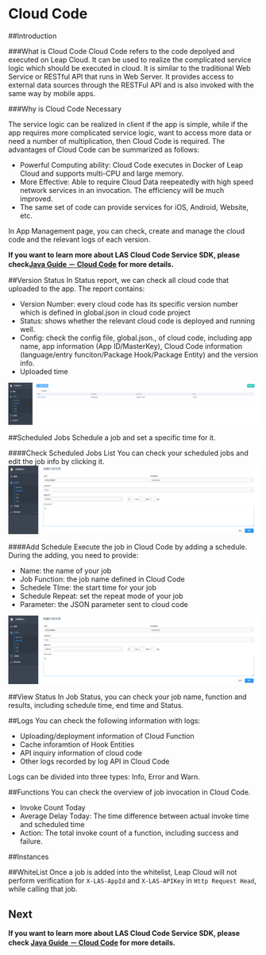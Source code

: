 # Cloud Code
##Introduction

###What is Cloud Code
Cloud Code refers to the code depolyed and executed on Leap Cloud. It can be used to realize the complicated service logic which should be executed in cloud. It is similar to the traditional Web Service or RESTful API that runs in Web Server. It provides access to external data sources through the RESTFul API and is also invoked with the same way by mobile apps.  

###Why is Cloud Code Necessary 

The service logic can be realized in client if the app is simple, while if the app requires more complicated service logic, want to access more data or need a number of multiplication, then Cloud Code is required. The advantages of Cloud Code can be summarized as follows:

* Powerful Computing ability: Cloud Code executes in Docker of Leap Cloud and supports multi-CPU and large memory.
* More Effective: Able to require Cloud Data reepeatedly with high speed network services in an invocation. The efficiency will be much improved. 
* The same set of code can provide services for iOS, Android, Website, etc. 

In App Management page, you can check, create and manage the cloud code and the relevant logs of each version.

**If you want to learn more about LAS Cloud Code Service SDK, please check[Java Guide － Cloud Code](../../Java/Guide/CloudCode.md) for more details.**

##Version Status
In Status report, we can check all cloud code that uploaded to the app. The report contains:

* Version Number: every cloud code has its specific version number which is defined in global.json in cloud code project
* Status: shows whether the relevant cloud code is deployed and running well. 
* Config: check the config file, global.json., of cloud code, including app name, app information (App ID/MasterKey), Cloud Code information (language/entry funciton/Package Hook/Package Entity) and the version info.
* Uploaded time


![imgCCJobList](../../../images/imgCCJobList.png)


##Scheduled Jobs
Schedule a job and set a specific time for it. 

####Check Scheduled Jobs List 
You can check your scheduled jobs and edit the job info by clicking it. 
![imgCCScheduleJob](../../../images/imgCCScheduleJob.png)

####Add Schedule 
Execute the job in Cloud Code by adding a schedule. During the adding, you need to provide:

* Name: the name of your job
* Job Function: the job name defined in Cloud Code
* Schedele TIme: the start time for your job
* Schedule Repeat: set the repeat mode of your job
* Parameter: the JSON parameter sent to cloud code

![imgCCScheduleJob](../../../images/imgCCScheduleJob.png)

##View Status
In Job Status, you can check your job name, function and results, including schedule time, end time and Status.

##Logs
You can check the following information with logs:

* Uploading/deployment information of Cloud Function
* Cache inforamtion of Hook Entities
* API inquiry information of cloud code
* Other logs recorded by log API in Cloud Code

Logs can be divided into three types: Info, Error and Warn.

##Functions
You can check the overview of job invocation in Cloud Code.

* Invoke Count Today
* Average Delay Today: The time difference between actual invoke time and scheduled time
* Action: The total invoke count of a function, including success and failure.

##Instances

##WhiteList
Once a job is added into the whitelist, Leap Cloud will not perform verification for `X-LAS-AppId` and `X-LAS-APIKey` in `Http Request Head`, while calling that job.

## Next

**If you want to learn more about LAS Cloud Code Service SDK, please check [Java Guide － Cloud Code](LAS_DOCS_GUIDE_LINK_PLACEHOLDER_JAVA) for more details.**
